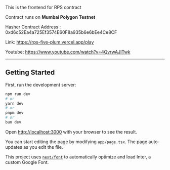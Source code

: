 This is the frontend for RPS contract

Contract runs on **Mumbai Polygon Testnet**

Hasher Contract Address : 0xd6c52Ea4a725Ef3574E60F8a935b6e6bEe4Ce8CF

Link: https://rps-five-plum.vercel.app/play

Youtube: https://www.youtube.com/watch?v=4QvrwAJITwk

---

## Getting Started

First, run the development server:

```bash
npm run dev
# or
yarn dev
# or
pnpm dev
# or
bun dev
```

Open [http://localhost:3000](http://localhost:3000) with your browser to see the result.

You can start editing the page by modifying `app/page.tsx`. The page auto-updates as you edit the file.

This project uses [`next/font`](https://nextjs.org/docs/basic-features/font-optimization) to automatically optimize and load Inter, a custom Google Font.
